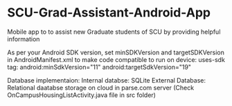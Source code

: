# SCU-Grad-Assistant-Android-App
Mobile app to to assist new Graduate students of SCU by providing helpful information

As per your Android SDK version, set minSDKVersion and targetSDKVersion in AndroidManifest.xml to make code compatible to run on device:
uses-sdk tag:
        android:minSdkVersion="11"
        android:targetSdkVersion="19" 
        
Database implementaion:
Internal databse: SQLite
External Database: Relational daatabse storage on cloud in parse.com server (Check OnCampusHousingListActivity.java file in src folder)

